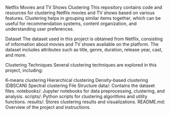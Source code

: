 Netflix Movies and TV Shows Clustering
This repository contains code and resources for clustering Netflix movies and TV shows based on various features. Clustering helps in grouping similar items together, which can be useful for recommendation systems, content organization, and understanding user preferences.

Dataset
The dataset used in this project is obtained from Netflix, consisting of information about movies and TV shows available on the platform. The dataset includes attributes such as title, genre, duration, release year, cast, and more.

Clustering Techniques
Several clustering techniques are explored in this project, including:

K-means clustering
Hierarchical clustering
Density-based clustering (DBSCAN)
Spectral clustering
File Structure
data/: Contains the dataset files.
notebooks/: Jupyter notebooks for data preprocessing, clustering, and analysis.
scripts/: Python scripts for clustering algorithms and utility functions.
results/: Stores clustering results and visualizations.
README.md: Overview of the project and instructions.
